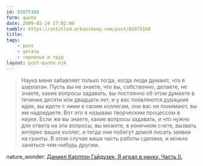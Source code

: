 ```yaml
---
id: 81075168
form: quote
date: 2009-02-24 17:02:00
tumblr: https://untitled.urbansheep.com/post/81075168
title: 
tags:
    - post
    - цитаты
    - терпенье и труд
layout: post-quote.njk
---
```


<blockquote>
Наука меня забавляет только тогда, когда люди думают, что я шарлатан. Пусть вы не знаете, что вы, собственно, делаете, не знаете, какие вопросы задавать, вы постоянно об этом думаете в течение десяти или двадцати лет, и у вас появляются дурацкие идеи, вы идете с ними к своим коллегам, они вас не понимают, вы им надоедаете. Вот это я называю творческим процессом в науке. Если же вы знаете, какие вопросы задавать, и что нужно для ответа на эти вопросы, вы можете, в конечном счете, вызвать интерес ваших коллег, и тогда они побегут домой писать заявки на гранты. В этом случае ваша часть работы сделана, и можно заняться чем-нибудь другим.
</blockquote>

nature_wonder: <a href="http://nature-wonder.livejournal.com/159901.html">Даниел Карлтон Гайдузек, Я играл в науку. Часть II.</a>
